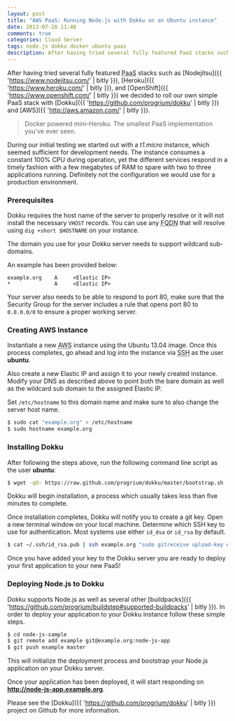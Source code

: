 ```yaml
---
layout: post
title: "AWS PaaS: Running Node.js with Dokku on an Ubuntu instance"
date: 2013-07-28 11:48
comments: true
categories: Cloud Server
tags: node.js dokku docker ubuntu paas
description: After having tried several fully featured PaaS stacks such as Nodejitsu, Heroku, and OpenShift we decided to roll our own simple PaaS stack with Dokku and AWS.
---
```

After having tried several fully featured <abbr title="Platform As A Service">PaaS</abbr> stacks such as [Nodejitsu]({{ 'https://www.nodejitsu.com/' | bitly }}), [Heroku]({{ 'https://www.heroku.com/' | bitly }}), and [OpenShift]({{ 'https://www.openshift.com/' | bitly }}) we decided to roll our own simple PaaS stack with [Dokku]({{ 'https://github.com/progrium/dokku' | bitly }}) and [AWS]({{ 'http://aws.amazon.com/' | bitly }}).

<!--more-->

> Docker powered mini-Heroku. The smallest PaaS implementation you've ever seen.

During our initial testing we started out with a *t1.micro* instance, which seemed sufficient for development needs. The instance consumes a constant 100% CPU during operation, yet the different services respond in a timely fashion with a few megabytes of RAM to spare with two to three applications running. Definitely not the configuration we would use for a production environment.

### Prerequisites

<div class="alert alert-error"><i class="icon-warning-sign"></i> Dokku requires the host name of the server to properly resolve or it will not install the necessary <code>VHOST</code> records. You can use any <abbr title="Fully Qualified Domain Name">FQDN</abbr> that will resolve using <code>dig +short $HOSTNAME</code> on your instance.</div>

The domain you use for your Dokku server needs to support wildcard sub-domains.

An example has been provided below:

```
example.org    A     <Elastic IP>
*              A     <Elastic IP>
```

Your server also needs to be able to respond to port 80, make sure that the Security Group for the server includes a rule that opens port 80 to `0.0.0.0/0` to ensure a proper working server.

### Creating AWS Instance

Instantiate a new <abbr title="Amazon Web Services">AWS</abbr> instance using the Ubuntu 13.04 image. Once this process completes, go ahead and log into the instance via <abbr title="Secure SHell">SSH</abbr> as the user **ubuntu**.

Also create a new Elastic IP and assign it to your newly created instance. Modify your DNS as described above to point both the bare domain as well as the wildcard sub domain to the assigned Elastic IP.

Set `/etc/hostname` to this domain name and make sure to also change the server host name.

```sh
$ sudo cat "example.org" > /etc/hostname
$ sudo hostname example.org
```

### Installing Dokku

After following the steps above, run the following command line script as the user **ubuntu**:

```sh
$ wget -qO- https://raw.github.com/progrium/dokku/master/bootstrap.sh | sudo bash
```

Dokku will begin installation, a process which usually takes less than five minutes to complete.

Once installation completes, Dokku will notify you to create a git key. Open a new terminal window on your local machine. Determine which SSH key to use for authentication. Most systems use either `id_dsa` or `id_rsa` by default.

```sh
$ cat ~/.ssh/id_rsa.pub | ssh example.org "sudo gitreceive upload-key example"
```

Once you have added your key to the Dokku server you are ready to deploy your first application to your new PaaS!

### Deploying Node.js to Dokku

Dokku supports Node.js as well as several other [buildpacks]({{ 'https://github.com/progrium/buildstep#supported-buildpacks' | bitly }}). In order to deploy your application to your Dokku instance follow these simple steps.

```sh
$ cd node-js-sample
$ git remote add example git@example.org:node-js-app
$ git push example master
```

This will initialize the deployment process and bootstrap your Node.js application on your Dokku server.

Once your application has been deployed, it will start responding on **http://node-js-app.example.org**.

Please see the [Dokku]({{ 'https://github.com/progrium/dokku' | bitly }}) project on Github for more information.

